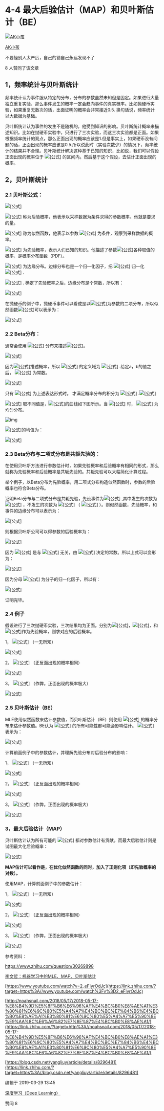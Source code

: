 # 4-4 最大后验估计（MAP）和贝叶斯估计（BE）

[![AK小孩](https://pica.zhimg.com/v2-0bb0542fe98c1ee63c9d22a1d17cc0f2_xs.jpg?source=172ae18b)](https://www.zhihu.com/people/akxiaohai)

[AK小孩](https://www.zhihu.com/people/akxiaohai)

不要怪别人太严厉，自己的错自己永远发现不了

8 人赞同了该文章

## 1，频率统计与贝叶斯统计

频率统计认为事件服从特定的分布，分布的参数虽然未知但是固定。如果进行大量独立重复实验，那么事件发生的概率一定会趋向事件的真实概率。比如抛硬币实验，如果重复无数次的话，出面证明的概率会非常接近0.5. 换句话说，频率统计以大数据为基础。

贝叶斯统计认为事件的发生不是随机的，他受到知识的影响。贝叶斯统计概率来描述知识。比如在抛硬币实验中，只进行了三次实验，而这三次实验都是正面。如果根据频率统计的观点，那么正面出现的概率应该是1.但是事实上，如果硬币没有问题的话，正面出现的概率应该是0.5.所以说此时（实验次数少）的情况下，频率统计的结果并不合理。贝叶斯统计解决这种基于已知的知识，比如说，我们可以假设正面出现的概率位于 ![[公式]](https://www.zhihu.com/equation?tex=%5Cleft%5B+0.4%2C~0.6+%5Cright%5D) 的区间内。然后基于这个假设，去估计正面出现的概率。

## 2，贝叶斯统计

### 2.1 贝叶斯公式：

![[公式]](https://www.zhihu.com/equation?tex=p%28%5Ctheta%7Cx%29%3D%5Cfrac%7Bp%28x%7C%5Ctheta%29p%28%5Ctheta%29%7D%7Bp%28x%29%7D+%5C%5C)

![[公式]](https://www.zhihu.com/equation?tex=p%28%5Ctheta%7Cx%29) 称为后验概率，他表示以采样数据为条件求得的参数概率。他就是要求的量。

![[公式]](https://www.zhihu.com/equation?tex=p%28x%7C%5Ctheta%29) 称为似然函数，他表示以参数 ![[公式]](https://www.zhihu.com/equation?tex=%5Ctheta) 为条件，观察到采样数据的概率。

![[公式]](https://www.zhihu.com/equation?tex=p%28%5Ctheta%29) 为先验概率，表示人们已知的知识。他描述了参数![[公式]](https://www.zhihu.com/equation?tex=%5Ctheta)各种取值的概率，是概率分布函数（PDF）。

![[公式]](https://www.zhihu.com/equation?tex=p%28x%29) 为边缘分布。边缘分布也是一个归一化因子，把 ![[公式]](https://www.zhihu.com/equation?tex=p%28%5Ctheta%7Cx%29) 归一化 ![[公式]](https://www.zhihu.com/equation?tex=%5Cleft%5B+0%2C~1+%5Cright%5D) .

![[公式]](https://www.zhihu.com/equation?tex=p%28x%29%3D%5Cint+p%28x%7C%5Ctheta%29p%28%5Ctheta%29%5Cmbox%7Bd%7D%5Ctheta) . 确定了先验概率之后，边缘分布是个常数，所以有：

![[公式]](https://www.zhihu.com/equation?tex=p%28%5Ctheta%7Cx%29~~%5Cpropto~~%7Bp%28x%7C%5Ctheta%29p%28%5Ctheta%29%7D+%5C%5C)

在抛硬币的例子中，抛硬币事件可以看成是以![[公式]](https://www.zhihu.com/equation?tex=%5Ctheta)为参数的二项分布，所以似然函数![[公式]](https://www.zhihu.com/equation?tex=p%28x%7C%5Ctheta%29)可以表示为：

![[公式]](https://www.zhihu.com/equation?tex=%5Cbegin%7Balign%7D+p%28x_1%3D1%7C%5Ctheta%29%26%3D%5Ctheta+%5C%5C+p%28x_2%3D1%7C%5Ctheta%29%26%3D%5Ctheta%5C%5C+p%28x_3%3D1%7C%5Ctheta%29%26%3D%5Ctheta%5C%5C+p%28%5Cmathbb%7Bx%7D%7C%5Ctheta%29%26%3D%5Ctheta%5E3%5C%5C+%5Cend%7Balign%7D+%5C%5C)

### 2.2 Beta分布：

通常会使用 ![[公式]](https://www.zhihu.com/equation?tex=%5Cmbox%7BBeta%7D%28a%2Cb%29) 分布来描述![[公式]](https://www.zhihu.com/equation?tex=p%28%5Ctheta%29)。

![[公式]](https://www.zhihu.com/equation?tex=%5Cmbox%7BBeta%7D%28a%2Cb%29+%3D+%5Cfrac%7B%5Ctheta%5E%7Ba-1%7D%281-%5Ctheta%29%5E%7Bb-1%7D%7D%7BB%28a%2Cb%29%7D%5C%5C)

因为![[公式]](https://www.zhihu.com/equation?tex=%5Cmbox%7BBeta%7D%28a%2Cb%29)描述概率，所以 ![[公式]](https://www.zhihu.com/equation?tex=%5Ctheta) 的定义域为 ![[公式]](https://www.zhihu.com/equation?tex=%5Cleft%5B+0%2C~1+%5Cright%5D) .给定a，b的值之后， ![[公式]](https://www.zhihu.com/equation?tex=B%28a%2Cb%29) 为常数。

![[公式]](https://www.zhihu.com/equation?tex=B%28a%2Cb%29%3D%5Cint_%7B0%7D%5E%7B1%7D%5Cmu%5E%7Ba-1%7D%281-%5Cmu%29%5E%7Bb-1%7D%5Cmbox%7Bd%7D%5Cmu+%5C%5C)

只有 ![[公式]](https://www.zhihu.com/equation?tex=B%28a%2Cb%29) 为上述表达形式时， 才满足概率分布的积分为 ![[公式]](https://www.zhihu.com/equation?tex=1) .![[公式]](https://www.zhihu.com/equation?tex=%5Cint_%7B0%7D%5E%7B1%7D%5Cmbox%7BBeta%7D%28a%2Cb%29%5Cmbox%7Bd%7D%5Ctheta+%3D+%5Cint_%7B0%7D%5E%7B1%7D%5Cfrac%7B%5Ctheta%5E%7Ba-1%7D%281-%5Ctheta%29%5E%7Bb-1%7D%7D%7BB%28a%2Cb%29%7D%5Cmbox%7Bd%7D%5Ctheta+%3D+%5Cfrac%7B%5Cint_%7B0%7D%5E%7B1%7D%5Ctheta%5E%7Ba-1%7D%281-%5Ctheta%29%5E%7Bb-1%7D%5Cmbox%7Bd%7D%5Ctheta%7D%7BB%28a%2Cb%29%7D%3D1%5C%5C+)

![[公式]](https://www.zhihu.com/equation?tex=a%2Cb) 取不同值是，![[公式]](https://www.zhihu.com/equation?tex=%5Cmbox%7BBeta%7D%28a%2Cb%29)的曲线如下图所示。当 ![[公式]](https://www.zhihu.com/equation?tex=a%3D1%EF%BC%8Cb%3D1) 时， ![[公式]](https://www.zhihu.com/equation?tex=%5Cmbox%7BBeta%7D%28a%2Cb%29) 为均匀分布。

![img](https://pic3.zhimg.com/80/v2-f1304d019ae8ba55f35462cccf20e642_1440w.jpg)

![[公式]](https://www.zhihu.com/equation?tex=%5Cmbox%7BBeta%7D%28a%2Cb%29)的均值为：

![[公式]](https://www.zhihu.com/equation?tex=%5Cmathbb%7BE%7D%28%5Cmbox%7BBeta%7D%28a%2Cb%29%29%3D%5Cint_%7B0%7D%5E%7B1%7D%5Ctheta%5Cfrac%7B%5Ctheta%5E%7Ba-1%7D%281-%5Ctheta%29%5E%7Bb-1%7D%7D%7BB%28a%2Cb%29%7D%5Cmbox%7Bd%7D%5Ctheta+%3D+%5Cfrac%7Ba%7D%7Ba%2Bb%7D%5C%5C)

### 2.3 Beta分布与二项式分布是共轭先验的：

在使用贝叶斯方法进行参数估计时，如果先验概率和后验概率有相同的形式，那么就称为先验概率和后验概率是共轭先验的。共轭先验可以大幅简化计算过程。

举个例子，以Beta分布为先验概率，用二项式分布构造似然函数时，参数的后验概率也符合Beta分布。

证明Beta分布与二项式分布是共轭先验，先设事件为![[公式]](https://www.zhihu.com/equation?tex=%5Cmathbb%7BX%7D%3D%5Cleft%5C%7B+x_1%2Cx_2%2C%5Ccdots%2Cx_n+%5Cright%5C%7D) ,其中发生的次数为 ![[公式]](https://www.zhihu.com/equation?tex=p) ，不发生的次数为 ![[公式]](https://www.zhihu.com/equation?tex=q) （ ![[公式]](https://www.zhihu.com/equation?tex=p%2Bq%3Dn) ）。则似然函数，先验概率，和事件的边缘分布可以表示为：

![[公式]](https://www.zhihu.com/equation?tex=p%28%5Cmathbb%7BX%7D%7C%5Ctheta%29+%3D+%5Ctheta%5Ep%281-%5Ctheta%29%5E%7Bq%7D+%5C%5C+p%28%5Ctheta%29+%3D+%5Cmbox%7BBeta%7D%28a%2Cb%29+%3D+%5Cfrac%7B%5Ctheta%5E%7Ba-1%7D%281-%5Ctheta%29%5E%7Bb-1%7D%7D%7BB%28a%2Cb%29%7D%5C%5C+p%28%5Cmathbb%7BX%7D%29%3D%5Cint+p%28%5Cmathbb%7BX%7D%7C%5Ctheta%29p%28%5Ctheta%29%5Cmbox%7Bd%7D%5Ctheta+%3D+%5Cint++%5Ctheta%5Ep%281-%5Ctheta%29%5E%7Bq%7D++%5Cmbox%7BBeta%7D%28a%2Cb%29%5Cmbox%7Bd%7D%5Ctheta+%3D%5Cint++%5Ctheta%5Ep%281-%5Ctheta%29%5E%7Bq%7D++%5Cfrac%7B%5Ctheta%5E%7Ba-1%7D%281-%5Ctheta%29%5E%7Bb-1%7D%7D%7BB%28a%2Cb%29%7D%5Cmbox%7Bd%7D%5Ctheta+%5C%5C)

则根据贝叶斯公司可以得参数的后验概率为：

![[公式]](https://www.zhihu.com/equation?tex=%5Cbegin%7Balign%7D+p%28%5Ctheta%7C%5Cmathbb%7BX%7D%29%26%3D%5Cfrac%7Bp%28%5Cmathbb%7BX%7D%7C%5Ctheta%29p%28%5Ctheta%29%7D%7Bp%28%5Cmathbb%7BX%7D%29%7D+~~~+%5C%5C+%26%3D+%5Cfrac%7B%5Ctheta%5Ep%281-%5Ctheta%29%5E%7Bq%7D++%5Cfrac%7B%5Ctheta%5E%7Ba-1%7D%281-%5Ctheta%29%5E%7Bb-1%7D%7D%7BB%28a%2Cb%29%7D%7D%7B%5Cint++%5Ctheta%5Ep%281-%5Ctheta%29%5E%7Bq%7D++%5Cfrac%7B%5Ctheta%5E%7Ba-1%7D%281-%5Ctheta%29%5E%7Bb-1%7D%7D%7BB%28a%2Cb%29%7D%5Cmbox%7Bd%7D%5Ctheta%7D%5C%5C+%5Cend%7Balign%7D+%5C%5C)

因为 ![[公式]](https://www.zhihu.com/equation?tex=B%28a%2Cb%29) 是与 ![[公式]](https://www.zhihu.com/equation?tex=%5Ctheta) 无关，由 ![[公式]](https://www.zhihu.com/equation?tex=a%2Cb) 决定的常数。所以上式可以变形为：

![[公式]](https://www.zhihu.com/equation?tex=%5Cbegin%7Balign%7D+p%28%5Ctheta%7C%5Cmathbb%7BX%7D%29+%26%3D+%5Cfrac%7B%5Ctheta%5Ep%281-%5Ctheta%29%5E%7Bq%7D++%7B%5Ctheta%5E%7Ba-1%7D%281-%5Ctheta%29%5E%7Bb-1%7D%7D%7D%7B%5Cint++%5Ctheta%5Ep%281-%5Ctheta%29%5E%7Bq%7D++%7B%5Ctheta%5E%7Ba-1%7D%281-%5Ctheta%29%5E%7Bb-1%7D%7D%5Cmbox%7Bd%7D%5Ctheta%7D%5C%5C+%26%3D%5Cfrac%7B%5Ctheta%5E%7Ba%2Bp-1%7D%281-%5Ctheta%29%5E%7Bb%2Bq-1%7D%7D%7B%7B%5Cint++%5Ctheta%5E%7Ba%2Bp-1%7D%281-%5Ctheta%29%5E%7Bb%2Bq-1%7D%5Cmbox%7Bd%7D%5Ctheta%7D%7D+%5Cend%7Balign%7D+%5C%5C)

因为分母 ![[公式]](https://www.zhihu.com/equation?tex=%5Cint++%5Ctheta%5E%7Ba%2Bp-1%7D%281-%5Ctheta%29%5E%7Bb%2Bq-1%7D%5Cmbox%7Bd%7D%5Ctheta%3DB%28a%2Bp%2Cb%2Bq%29) 为分子的归一化因子，所以有：

![[公式]](https://www.zhihu.com/equation?tex=p%28%5Ctheta%7C%5Cmathbb%7BX%7D%29+%3DB%28a%2Bp%2Cb%2Bq%29%5C%5C)

证明完毕。

### 2.4 例子

假设进行了三次抛硬币实验，三次结果均为正面。分别为![[公式]](https://www.zhihu.com/equation?tex=%5Cmbox%7BBeta%7D%281%2C1%29)，![[公式]](https://www.zhihu.com/equation?tex=%5Cmbox%7BBeta%7D%285%2C5%29)，和![[公式]](https://www.zhihu.com/equation?tex=%5Cmbox%7BBeta%7D%285%2C1%29)作为先验概率，则求对应的后验概率。

1， ![[公式]](https://www.zhihu.com/equation?tex=%5Cmbox%7BBeta%7D%281%2C1%29) （一无所知）

![[公式]](https://www.zhihu.com/equation?tex=p%28%5Ctheta%7Cx%29%3D%5Cmbox%7BBeta%7D%281%2B3%2C1%2B0%29%5C%5C)

2， ![[公式]](https://www.zhihu.com/equation?tex=%5Cmbox%7BBeta%7D%285%2C5%29) （正反面出现的概率相同）

![[公式]](https://www.zhihu.com/equation?tex=p%28%5Ctheta%7Cx%29%3D%5Cmbox%7BBeta%7D%285%2B3%2C5%2B0%29%5C%5C)

3， ![[公式]](https://www.zhihu.com/equation?tex=%5Cmbox%7BBeta%7D%285%2C1%29) （作弊，正面出现的概率极大）

![[公式]](https://www.zhihu.com/equation?tex=p%28%5Ctheta%7Cx%29%3D%5Cmbox%7BBeta%7D%285%2B3%2C1%2B0%29%5C%5C)

### 2.5 贝叶斯估计（BE）

MLE使用似然函数来估计参数值，而贝叶斯估计（BE）则使用 ![[公式]](https://www.zhihu.com/equation?tex=%5Ctheta) 的概率分布来估计参数值。BE认为 ![[公式]](https://www.zhihu.com/equation?tex=%5Ctheta) 的所有可能性都可能会影响估计。 ![[公式]](https://www.zhihu.com/equation?tex=p%28%5Ctheta%7Cx%29) 表示为：

![[公式]](https://www.zhihu.com/equation?tex=%5Ctheta+%3D+%5Cint_%7B0%7D%5E%7B1%7D%5Ctheta+p%28%5Ctheta%7Cx%29%5Cmbox%7Bd%7D%5Ctheta%3D%5Cint_%7B0%7D%5E%7B1%7D%5Ctheta%5Cfrac%7Bp%28x%7C%5Ctheta%29p%28%5Ctheta%29%7D%7Bp%28x%29%7D%5Cmbox%7Bd%7D%5Ctheta+%5C%5C)

计算前面例子中的参数估计，并理解先验分布对后验分布的影响：

1， ![[公式]](https://www.zhihu.com/equation?tex=%5Cmbox%7BBeta%7D%281%2C1%29) （一无所知）

![[公式]](https://www.zhihu.com/equation?tex=%5Chat%7B%5Ctheta%7D%3D%5Cint_%7B0%7D%5E%7B1%7D%5Ctheta~+p%28%5Ctheta%7Cx%29%5Cmbox%7Bd%7D%5Ctheta%3D%5Cint_%7B0%7D%5E%7B1%7D%5Ctheta~%5Cmbox%7BBeta%7D%281%2B3%2C1%2B0%29%5Cmbox%7Bd%7D%5Ctheta%3D%5Cfrac%7B1%2B3%7D%7B1%2B3%2B1%2B0%7D+%3D+0.8%5C%5C)

2， ![[公式]](https://www.zhihu.com/equation?tex=%5Cmbox%7BBeta%7D%285%2C5%29) （正反面出现的概率相同）

![[公式]](https://www.zhihu.com/equation?tex=%5Chat%7B%5Ctheta%7D%3D%5Cint_%7B0%7D%5E%7B1%7D%5Ctheta~+p%28%5Ctheta%7Cx%29%5Cmbox%7Bd%7D%5Ctheta%3D%5Cint_%7B0%7D%5E%7B1%7D%5Ctheta~%5Cmbox%7BBeta%7D%285%2B3%2C5%2B0%29%5Cmbox%7Bd%7D%5Ctheta%3D%5Cfrac%7B5%2B3%7D%7B5%2B3%2B5%2B0%7D+%3D+0.615%5C%5C)

3， ![[公式]](https://www.zhihu.com/equation?tex=%5Cmbox%7BBeta%7D%285%2C1%29) （作弊，正面出现的概率极大）

![[公式]](https://www.zhihu.com/equation?tex=%5Chat%7B%5Ctheta%7D%3D%5Cint_%7B0%7D%5E%7B1%7D%5Ctheta~+p%28%5Ctheta%7Cx%29%5Cmbox%7Bd%7D%5Ctheta%3D%5Cint_%7B0%7D%5E%7B1%7D%5Ctheta~%5Cmbox%7BBeta%7D%285%2B3%2C1%2B0%29%5Cmbox%7Bd%7D%5Ctheta%3D%5Cfrac%7B5%2B3%7D%7B5%2B3%2B1%2B0%7D+%3D+0.889%5C%5C)

###  3，最大后验估计（MAP）

贝叶斯估计认为所有可能的 ![[公式]](https://www.zhihu.com/equation?tex=%5Ctheta) 都对参数估计有贡献。而最大后验估计则是试图最大化后验概率：

![[公式]](https://www.zhihu.com/equation?tex=%5Chat%7B%5Ctheta%7D%3D%5Cmbox%7Bargmax%7D_%7B%5Ctheta%7Dp%28%5Cmathbb%7BX%7D%7C%5Ctheta%29%3D%5Cmbox%7Bargmax%7D_%7B%5Ctheta%7D%5Cleft%5B+%5Clog%7Bp%28%5Cmathbb%7BX%7D%7C%5Ctheta%29%7D%2B%5Clog%7Bp%28%5Ctheta%29%7D+%5Cright%5D%5C%5C)

**MAP估计可以看作是，在优化似然函数的同时，加入了正则化项（即先验概率的对数）。**

使用MAP，计算前面例子中的参数估计：

1， ![[公式]](https://www.zhihu.com/equation?tex=%5Cmbox%7BBeta%7D%281%2C1%29) （一无所知）

![[公式]](https://www.zhihu.com/equation?tex=%5Chat%7B%5Ctheta%7D%3D%5Cmbox%7Bargmax%7D_%7B%5Ctheta%7D%5Cleft%5B+%5Clog%7Bp%28%5Cmathbb%7BX%7D%7C%5Ctheta%29%7D%2B%5Clog%7Bp%28%5Ctheta%29%7D+%5Cright%5D+%3D%5Cmbox%7Bargmax%7D_%7B%5Ctheta%7D%5Cleft%5B+%5Clog%7B%5Ctheta%5E3%7D%2B%5Clog%7B%5Ctheta%5E%7B1-1%7D%281-%5Ctheta%29%5E%7B1-1%7D%7D+%5Cright%5D++%3D1%5C%5C)

2， ![[公式]](https://www.zhihu.com/equation?tex=%5Cmbox%7BBeta%7D%285%2C5%29) （正反面出现的概率相同）

![[公式]](https://www.zhihu.com/equation?tex=%5Chat%7B%5Ctheta%7D%3D%5Cmbox%7Bargmax%7D_%7B%5Ctheta%7D%5Cleft%5B+%5Clog%7Bp%28%5Cmathbb%7BX%7D%7C%5Ctheta%29%7D%2B%5Clog%7Bp%28%5Ctheta%29%7D+%5Cright%5D%3D%5Cmbox%7Bargmax%7D_%7B%5Ctheta%7D%5Cleft%5B+%5Clog%7B%5Ctheta%5E3%7D%2B%5Clog%7B%5Ctheta%5E%7B5-1%7D%281-%5Ctheta%29%5E%7B5-1%7D%7D+%5Cright%5D%3D%5Cfrac%7B1%7D%7B2%7D%5C%5C)

3， ![[公式]](https://www.zhihu.com/equation?tex=%5Cmbox%7BBeta%7D%285%2C1%29) （作弊，正面出现的概率极大）

![[公式]](https://www.zhihu.com/equation?tex=%5Chat%7B%5Ctheta%7D%3D%5Cmbox%7Bargmax%7D_%7B%5Ctheta%7D%5Cleft%5B+%5Clog%7Bp%28%5Cmathbb%7BX%7D%7C%5Ctheta%29%7D%2B%5Clog%7Bp%28%5Ctheta%29%7D+%5Cright%5D%3D%5Cmbox%7Bargmax%7D_%7B%5Ctheta%7D%5Cleft%5B+%5Clog%7B%5Ctheta%5E3%7D%2B%5Clog%7B%5Ctheta%5E%7B5-1%7D%281-%5Ctheta%29%5E%7B1-1%7D%7D+%5Cright%5D%3D1%5C%5C)

参考资料：

https://www.zhihu.com/question/30269898

[李文哲：机器学习中的MLE、MAP、贝叶斯估计](https://zhuanlan.zhihu.com/p/37215276)

[https://www.youtube.com/watch?v=2_eFIyrOdJc](https://link.zhihu.com/?target=https%3A//www.youtube.com/watch%3Fv%3D2_eFIyrOdJc)

[http://noahsnail.com/2018/05/17/2018-05-17-%E8%B4%9D%E5%8F%B6%E6%96%AF%E4%BC%B0%E8%AE%A1%E3%80%81%E6%9C%80%E5%A4%A7%E4%BC%BC%E7%84%B6%E4%BC%B0%E8%AE%A1%E3%80%81%E6%9C%80%E5%A4%A7%E5%90%8E%E9%AA%8C%E6%A6%82%E7%8E%87%E4%BC%B0%E8%AE%A1/](https://link.zhihu.com/?target=http%3A//noahsnail.com/2018/05/17/2018-05-17-%E8%B4%9D%E5%8F%B6%E6%96%AF%E4%BC%B0%E8%AE%A1%E3%80%81%E6%9C%80%E5%A4%A7%E4%BC%BC%E7%84%B6%E4%BC%B0%E8%AE%A1%E3%80%81%E6%9C%80%E5%A4%A7%E5%90%8E%E9%AA%8C%E6%A6%82%E7%8E%87%E4%BC%B0%E8%AE%A1/)

[https://blog.csdn.net/yangliuy/article/details/8296481](https://link.zhihu.com/?target=https%3A//blog.csdn.net/yangliuy/article/details/8296481)

编辑于 2019-03-29 13:45

[深度学习（Deep Learning）](https://www.zhihu.com/topic/19813032)

赞同 8